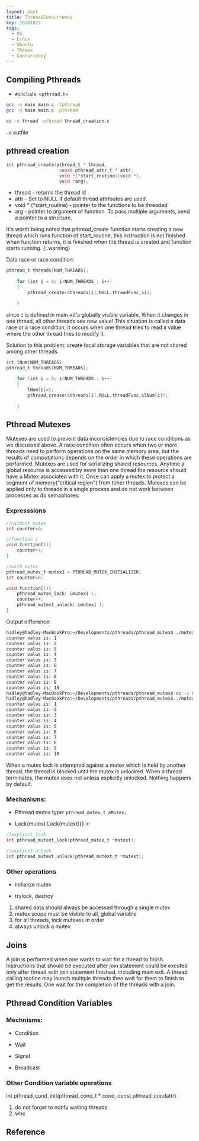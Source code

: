 ```yaml
---
layout: post
title: Threas&Concurrency
key: 20201027
tags:
  - OS
  - Linux
  - Ubuntu
  - Threas
  - Concurrency
---
```


## Compiling Pthreads
* `#include <pthread.h>`
```bash
gcc -o main main.c -lpthread
gcc -o main main.c -pthread

cc -o thread -pthread thread_creation.c
```
`-o` outfile


## pthread creation
```c
int pthread_create(pthread_t * thread,
					const pthread_attr_t * attr,
					void *(*start_routine)(void *),
					void *arg);
```

* thread - returns the thread id
* attr - Set to NULL if default thread attributes are used.
* void * (\*start_routine) - pointer to the functions to be threaded
* arg - pointer to argument of function. To pass multiple arguments, send a pointer to a structure.

It's worth being noted that pthread_create function starts creating a new thread which runs function of start_routine, this instruction is not finished when function returns, it is finished when the thread is created and function starts running.
{:.warning}

Data race or race condition:
```c
pthread_t threads[NUM_THREADS];
	
	for (int i = 0; i<NUM_THREADS ; i++)
	{
		pthread_create(&threads[i],NULL,threadFunc,&i);

	}
```

since `i` is defined in main->it's globally visible variable. When it changes in one thread, all other threads see new value! This situation is called a data race or a race condition, it occurs when one thread tries to read a value where the other thread tries to modify it.

Solution to this problem:
create local storage variables that are not shared among other threads.
```c
int lNum[NUM_THREADS];
pthread_t threads[NUM_THREADS];
	
	for (int i = 0; i<NUM_THREADS ; i++)
	{
		lNum[i]=i;
		pthread_create(&threads[i],NULL,threadFunc,&lNum[i]);

	}
```

## Pthread Mutexes
Mutexes are used to prevent data inconsistencies due to race conditions as we discussed above. A race condition often occurs when two or more threads need to perform operations on the same memory area, but the results of computations depends on the order in which these operations are performed. Mutexes are used for serializing shared resources. Anytime a global resource is accessed by more than one thread the resource should have a Mutex associated with it. Once can apply a mutex to protect a segment of memory("critical region") from toher threads. Mutexes can be applied only to threads in a single process and do not work between processes as do semaphores.


### Expresssions
```c
//without mutex
int counter=0;

//function c
void functionC(){
	counter++;
}

//with mutex
pthread_mutex_t mutex1 = PTHREAD_MUTEX_INITIALIZER;
int counter=0;

void functionC(){
	pthread_mutex_lock( &mutex1 );
	counter++;
	pthread_mutext_unlock( &mutex1 );
}
```

Output difference:
```bash
hadley@hadley-MacBookPro:~/Developments/pthreads/pthread_mutex$ ./mutex
counter valus is: 1
counter valus is: 2
counter valus is: 5
counter valus is: 4
counter valus is: 3
counter valus is: 6
counter valus is: 7
counter valus is: 8
counter valus is: 9
counter valus is: 10
hadley@hadley-MacBookPro:~/Developments/pthreads/pthread_mutex$ cc -o mutex -pthread mutex.c 
hadley@hadley-MacBookPro:~/Developments/pthreads/pthread_mutex$ ./mutex
counter valus is: 1
counter valus is: 2
counter valus is: 3
counter valus is: 4
counter valus is: 5
counter valus is: 6
counter valus is: 7
counter valus is: 8
counter valus is: 9
counter valus is: 10
```

When a mutex lock is attempted against a mutex which is held by another thread, the thread is blocked until the mutex is unlocked. When a thread terminates, the mutex does not unless explicitly unlocked. Nothing happens by default.


### Mechanisms:  
* Pthread mutex type:
`pthread_mutex_t aMutex;`

* Lock(mutex)
Lock(mutext){}->:
```c
//explicit lock
int pthread_mutext_lock(pthread_mutex_t *mutext);

//explicit unlock
int pthread_mutext_unlock(pthread_mutext_t *mutext);
```

### Other operations
* initialize mutex


* trylock, destroy

1. shared data should always be accessed through a single mutex 
2. mutex scope must be visible to all, global variable  
3. for all threads, lock mutexes in order
4. always unlock a mutex


## Joins
A join is performed when one wants to wait for a thread to finish. Instructions that should be executed after join statement could be excuted only after thread with join statement finished, including main exit. A thread calling routine may launch multiple threads then wait for them to finish to get the results. One wait for the completion of the threads with a join.


## Pthread Condition Variables
### Mechnisms:
* Condition

* Wait

* Signal

* Broadcast

### Other Condition variable operations
int pthread_cond_init(pthread_cond_t \* cond,
					const pthread_condattr)


1. do not forget to notify waiting threads
2. whe






## Reference







